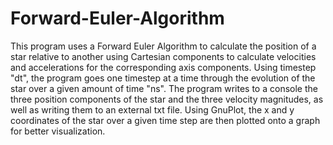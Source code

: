 # Forward-Euler-Algorithm

This program uses a Forward Euler Algorithm to calculate the position of a star relative to another using Cartesian components to calculate velocities and accelerations for the corresponding axis components. Using timestep "dt", the program goes one timestep at a time through the evolution of the star over a given amount of time "ns". The program writes to a console the three position components of the star and the three velocity magnitudes, as well as writing them to an external txt file. Using GnuPlot, the x and y coordinates of the star over a given time step are then plotted onto a graph for better visualization. 
